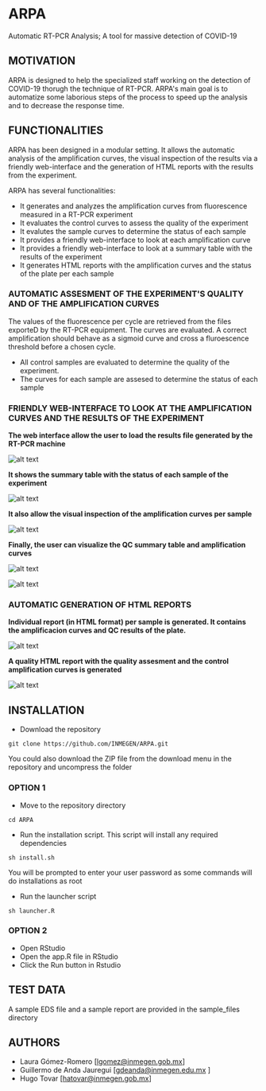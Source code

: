# ARPA
Automatic RT-PCR Analysis; A tool for massive detection of COVID-19

## MOTIVATION
ARPA is designed to help the specialized staff working on the detection of COVID-19 thorugh the technique of RT-PCR. ARPA's main goal is to automatize some laborious steps of the process to speed up the analysis and to decrease the response time.

## FUNCTIONALITIES

ARPA has been designed in a modular setting. It allows the automatic analysis of the amplification curves, the visual inspection of the results via a friendly web-interface and the generation of HTML reports with the results from the experiment.

ARPA has several functionalities:

 - It generates and analyzes the amplification curves from fluorescence measured in a RT-PCR experiment
 - It evaluates the control curves to assess the quality of the experiment
 - It evalutes the sample curves to determine the status of each sample
 - It provides a friendly web-interface to look at each amplification curve
 - It provides a friendly web-interface to look at a summary table with the results of the experiment
 - It generates HTML reports with the amplification curves and the status of the plate per each sample

### AUTOMATIC ASSESMENT OF THE EXPERIMENT'S QUALITY AND OF THE AMPLIFICATION CURVES 

The values of the fluorescence per cycle are retrieved from the files exporteD by the RT-PCR equipment. The curves are evaluated. A correct amplification should behave as a sigmoid curve and cross a fluroescence threshold before a chosen cycle.

 - All control samples are evaluated to determine the quality of the experiment.
 - The curves for each sample are assesed to determine the status of each sample


### FRIENDLY WEB-INTERFACE TO LOOK AT THE AMPLIFICATION CURVES AND THE RESULTS OF THE EXPERIMENT

**The web interface allow the user to load the results file generated by the RT-PCR machine**

![alt text](https://github.com/INMEGEN/ARPA/blob/main/images/web-initial.jpeg?raw=true)


**It shows the summary table with the status of each sample of the experiment**

![alt text](https://github.com/INMEGEN/ARPA/blob/main/images/web-summary-table.jpeg?raw=true)


**It also allow the visual inspection of the amplification curves per sample**

![alt text](https://github.com/INMEGEN/ARPA/blob/main/images/web-sample-curves.jpeg?raw=true)


**Finally, the user can visualize the QC summary table and amplification curves**

![alt text](https://github.com/INMEGEN/ARPA/blob/main/images/web-qc-table.jpeg?raw=true)

![alt text](https://github.com/INMEGEN/ARPA/blob/main/images/web-qc-curves.jpeg?raw=true)




### AUTOMATIC GENERATION OF HTML REPORTS 

**Individual report (in HTML format) per sample is generated. It contains the amplificacion curves and QC results of the plate.**

![alt text](https://github.com/INMEGEN/ARPA/blob/main/images/html_sample.png?raw=true)

**A quality HTML report with the quality assesment and the control amplification curves is generated**

![alt text](https://github.com/INMEGEN/ARPA/blob/main/images/html_qc.png?raw=true)

## INSTALLATION

 - Download the repository

```
git clone https://github.com/INMEGEN/ARPA.git
```
You could also download the ZIP file from the download menu in the repository and uncompress the folder


### OPTION 1

 - Move to the repository directory

```
cd ARPA
```

 - Run the installation script. This script will install any required dependencies

```
sh install.sh
```
You will be prompted to enter your user password as some commands will do installations as root

 - Run the launcher script

```
sh launcher.R
```

### OPTION 2

 - Open RStudio
 - Open the app.R file in RStudio
 - Click the Run button in Rstudio

## TEST DATA

A sample EDS file and a sample report are provided in the sample_files directory
 
## AUTHORS

 - Laura Gómez-Romero [lgomez@inmegen.gob.mx]
 - Guillermo de Anda Jauregui [gdeanda@inmegen.edu.mx ]
 - Hugo Tovar [hatovar@inmegen.gob.mx] 
